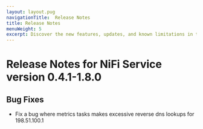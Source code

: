 ```yaml
---
layout: layout.pug
navigationTitle:  Release Notes
title: Release Notes
menuWeight: 5
excerpt: Discover the new features, updates, and known limitations in this release of the NiFi Service
---
```


# Release Notes for NiFi Service version 0.4.1-1.8.0

## Bug Fixes
- Fix a bug where metrics tasks makes excessive reverse dns lookups for 198.51.100.1
